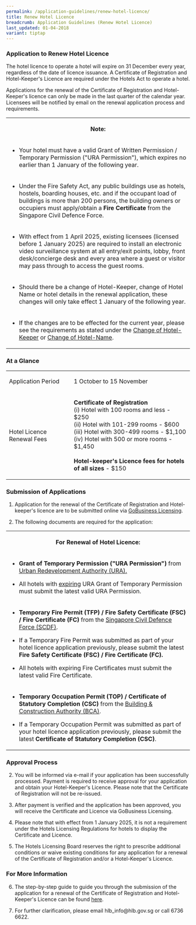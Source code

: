 ```yaml
---
permalink: /application-guidelines/renew-hotel-licence/
title: Renew Hotel Licence
breadcrumb: Application Guidelines (Renew Hotel Licence)
last_updated: 01-04-2018
variant: tiptap
---
```

<h3><strong>Application to Renew Hotel Licence</strong></h3>
<p>The hotel licence to operate a hotel will expire on 31 December every
year, regardless of the date of licence issuance. A Certificate of Registration
and Hotel-Keeper's Licence are required under the Hotels Act to operate
a hotel.</p>
<p>Applications for the renewal of the Certificate of Registration and Hotel-Keeper's
licence can only be made in the last quarter of the calendar year. Licensees
will be notified by email on the renewal application process and requirements.</p>
<table style="minWidth: 25px">
<colgroup>
<col>
</colgroup>
<tbody>
<tr>
<th rowspan="1" colspan="1">
<p>Note:</p>
</th>
</tr>
<tr>
<td rowspan="1" colspan="1">
<ul data-tight="true" class="tight">
<li>
<p>Your hotel must have a valid Grant of Written Permission / Temporary Permission
("URA Permission"), which expires no earlier than 1 January of the following
year.</p>
</li>
</ul>
</td>
</tr>
<tr>
<td rowspan="1" colspan="1">
<ul data-tight="true" class="tight">
<li>
<p>Under the Fire Safety Act, any public buildings use as hotels, hostels,
boarding houses, etc. and if the occupant load of buildings is more than
200 persons, the building owners or occupiers must apply/obtain a <strong>Fire Certificate</strong> from
the Singapore Civil Defence Force.</p>
</li>
</ul>
</td>
</tr>
<tr>
<td rowspan="1" colspan="1">
<ul data-tight="true" class="tight">
<li>
<p>With effect from 1 April 2025, existing licensees (licensed before 1 January
2025) are required to install an electronic video surveillance system at
all entry/exit points, lobby, front desk/concierge desk and every area
where a guest or visitor may pass through to access the guest rooms.</p>
</li>
</ul>
</td>
</tr>
<tr>
<td rowspan="1" colspan="1">
<ul data-tight="true" class="tight">
<li>
<p>Should there be a change of Hotel-Keeper, change of Hotel Name or hotel
details in the renewal application, these changes will only take effect
1 January of the following year.</p>
</li>
</ul>
</td>
</tr>
<tr>
<td rowspan="1" colspan="1">
<ul data-tight="true" class="tight">
<li>
<p>If the changes are to be effected for the current year, please see the
requirements as stated under the <a href="https://www.hlb.gov.sg/application-guidelines/change-of-hotel-keeper/" rel="noopener noreferrer nofollow" target="_blank">Change of Hotel-Keeper</a> or
<a href="https://www.hlb.gov.sg/application-guidelines/change-of-hotel-name/" rel="noopener noreferrer nofollow" target="_blank">Change of Hotel-Name</a>.</p>
</li>
</ul>
</td>
</tr>
</tbody>
</table>
<p></p>
<h3><strong>At a Glance</strong></h3>
<table style="minWidth: 50px">
<colgroup>
<col>
<col>
</colgroup>
<tbody>
<tr>
<td rowspan="1" colspan="1">
<p>Application Period</p>
</td>
<td rowspan="1" colspan="1">
<p>1 October to 15 November</p>
</td>
</tr>
<tr>
<td rowspan="1" colspan="1">
<p>Hotel Licence Renewal Fees</p>
</td>
<td rowspan="1" colspan="1">
<p><strong>Certificate of Registration</strong> 
<br>(i) Hotel with 100 rooms and less - $250
<br>(ii) Hotel with 101-299 rooms - $600
<br>(iii) Hotel with 300-499 rooms - $1,100
<br>(iv) Hotel with 500 or more rooms - $1,450
<br>
<br><strong>Hotel-keeper's Licence fees for hotels of all sizes</strong> -
$150
<br>
</p>
</td>
</tr>
</tbody>
</table>
<h3><strong>Submission of Applications</strong></h3>
<ol data-tight="true" class="tight">
<li>
<p>Application for the renewal of the Certificate of Registration and Hotel-keeper's
licence are to be submitted online via <a href="https://www.gobusiness.gov.sg/licences" rel="noopener noreferrer nofollow" target="_blank">GoBusiness Licensing</a>.</p>
</li>
<li>
<p>The following documents are required for the application:</p>
</li>
</ol>
<table style="minWidth: 25px">
<colgroup>
<col>
</colgroup>
<tbody>
<tr>
<th rowspan="1" colspan="1">
<p>For Renewal of Hotel Licence:</p>
</th>
</tr>
<tr>
<td rowspan="1" colspan="1">
<ul data-tight="true" class="tight">
<li>
<p><strong>Grant of Temporary Permission ("URA Permission")</strong> from
<a href="https://www.ura.gov.sg/" rel="noopener noreferrer nofollow" target="_blank"><u>Urban Redevelopment Authority (URA).</u>
</a>
</p>
</li>
<li>
<p>All hotels with <u>expiring</u> URA Grant of Temporary Permission must submit
the latest valid URA Permission.</p>
</li>
</ul>
</td>
</tr>
<tr>
<td rowspan="1" colspan="1">
<ul data-tight="true" class="tight">
<li>
<p><strong>Temporary Fire Permit (TFP) / Fire Safety Certificate (FSC)</strong>  <strong>/ Fire Certificate (FC) </strong>from
the <a href="https://www.scdf.gov.sg/" rel="noopener noreferrer nofollow" target="_blank"><u>Singapore Civil Defence Force (SCDF)</u></a>.</p>
</li>
<li>
<p>If a Temporary Fire Permit was submitted as part of your hotel licence
application previously, please submit the latest <strong>Fire Safety Certificate (FSC)</strong>  <strong>/ Fire Certificate (FC).</strong>
</p>
</li>
<li>
<p>All hotels with expiring Fire Certificates must submit the latest valid
Fire Certificate.</p>
</li>
</ul>
</td>
</tr>
<tr>
<td rowspan="1" colspan="1">
<ul data-tight="true" class="tight">
<li>
<p><strong>Temporary Occupation Permit (TOP) / Certificate of Statutory Completion (CSC)</strong> from
the <a href="https://www.bca.gov.sg/" rel="noopener noreferrer nofollow" target="_blank"><u>Building &amp; Construction Authority (BCA)</u></a>.</p>
</li>
<li>
<p>If a Temporary Occupation Permit was submitted as part of your hotel licence
application previously, please submit the latest<strong> Certificate of Statutory Completion (CSC)</strong>.</p>
</li>
</ul>
</td>
</tr>
</tbody>
</table>
<h3><strong>Approval Process</strong></h3>
<ol start="2">
<li>
<p>You will be informed via e-mail if your application has been successfully
processed. Payment is required to receive approval for your application
and obtain your Hotel-Keeper's Licence. Please note that the Certificate
of Registration will not be re-issued.</p>
</li>
<li>
<p>After payment is verified and the application has been approved, you will
receive the Certificate and Licence via GoBusiness Licensing.</p>
</li>
<li>
<p>Please note that with effect from 1 January 2025, it is not a requirement
under the Hotels Licensing Regulations for hotels to display the Certificate
and Licence.</p>
</li>
<li>
<p>The Hotels Licensing Board reserves the right to prescribe additional
conditions or waive existing conditions for any application for a renewal
of the Certificate of Registration and/or a Hotel-Keeper's Licence.</p>
</li>
</ol>
<h3><strong>For More Information</strong></h3>
<ol start="6" data-tight="true" class="tight">
<li>
<p>The step-by-step guide to guide you through the submission of the application
for a renewal of the Certificate of Registration and Hotel-Keeper's Licence
can be found <a href="/files/resources/guides/guide_licence_renewal_2025.pdf" rel="noopener noreferrer nofollow" target="_blank">here</a>.</p>
</li>
<li>
<p>For further clarification, please email hlb_info@hlb.gov.sg or call 6736
6622.</p>
</li>
</ol>
<p></p>
